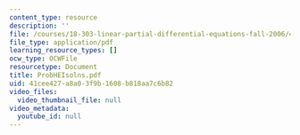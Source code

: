```yaml
---
content_type: resource
description: ''
file: /courses/18-303-linear-partial-differential-equations-fall-2006/41cee427a8a03f9b1608b818aa7c6b82_ProbHEIsolns.pdf
file_type: application/pdf
learning_resource_types: []
ocw_type: OCWFile
resourcetype: Document
title: ProbHEIsolns.pdf
uid: 41cee427-a8a0-3f9b-1608-b818aa7c6b82
video_files:
  video_thumbnail_file: null
video_metadata:
  youtube_id: null
---
```

